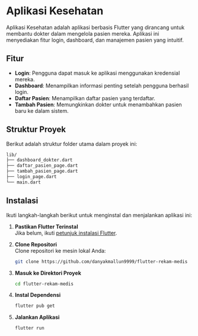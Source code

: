 # Aplikasi Kesehatan

Aplikasi Kesehatan adalah aplikasi berbasis Flutter yang dirancang untuk membantu dokter dalam mengelola pasien mereka. Aplikasi ini menyediakan fitur login, dashboard, dan manajemen pasien yang intuitif.

## Fitur

- **Login**: Pengguna dapat masuk ke aplikasi menggunakan kredensial mereka.
- **Dashboard**: Menampilkan informasi penting setelah pengguna berhasil login.
- **Daftar Pasien**: Menampilkan daftar pasien yang terdaftar.
- **Tambah Pasien**: Memungkinkan dokter untuk menambahkan pasien baru ke dalam sistem.

## Struktur Proyek

Berikut adalah struktur folder utama dalam proyek ini:

```graphql
lib/
├── dashboard_dokter.dart
├── daftar_pasien_page.dart
├── tambah_pasien_page.dart
├── login_page.dart
└── main.dart
```

## Instalasi

Ikuti langkah-langkah berikut untuk menginstal dan menjalankan aplikasi ini:

1. **Pastikan Flutter Terinstal**  
   Jika belum, ikuti [petunjuk instalasi Flutter](https://flutter.dev/docs/get-started/install).

2. **Clone Repositori**  
   Clone repositori ke mesin lokal Anda:
   ```bash
   git clone https://github.com/danyakmallun9999/flutter-rekam-medis
   ```
3. **Masuk ke Direktori Proyek**
   ```bash
   cd flutter-rekam-medis
   ```
4. **Instal Dependensi**
   ```bash
   flutter pub get
   ```
5. **Jalankan Aplikasi**
   ```bash
   flutter run
   ```
